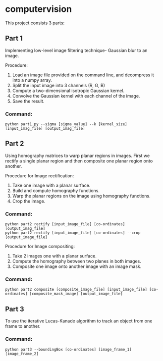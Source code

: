 # computervision
This project consists 3 parts:


## Part 1
Implementing low-level image filtering technique- Gaussian blur to an image.


Procedure: 
1. Load an image file provided on the command line, and decompress it into a numpy array. 
2. Split the input image into 3 channels (R, G, B) 
3. Compute a two-dimensional isotropic Gaussian kernel. 
4. Convolve the Gaussian kernel with each channel of the image. 
5. Save the result.


### Command:
```
python part1.py --sigma [sigma_value] --k [kernel_size] [input_imag_file] [output_imag_file]
```

## Part 2
Using homography matrices to warp planar regions in images. First we rectify a single planar region and then composite one planar region onto another.


Procedure for Image rectification:
1. Take one image with a planar surface.
2. Build and compute homography functions.
3. Warp the planar regions on the image using homography functions. 
4. Crop the image.


### Command:
```
python part2 rectify [input_image_file] [co-ordinates] [output_imag_file]
python part2 rectify [input_image_file] [co-ordinates] --crop [output_image_file]
```


Procedure for Image compositing:
1. Take 2 images one with a planar surface. 
2. Compute the homography between two planes in both images. 
3. Composite one image onto another image with an image mask.


### Command:
```
python part2 composite [composite_image_file] [input_image_file] [co-ordinates] [composite_mask_image] [output_image_file]
```


## Part 3
To use the iterative Lucas-Kanade algorithm to track an object from one frame to another.


### Command:
```
python part3 --boundingBox [co-ordinates] [image_frame_1] [image_frame_2]
```

